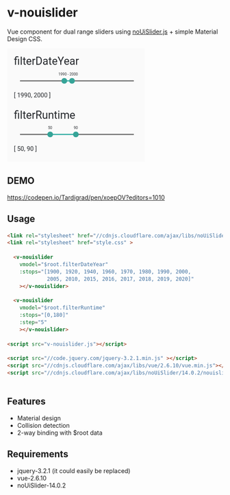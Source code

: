 # v-nouislider
Vue component for dual range sliders using [noUiSlider.js](https://refreshless.com/nouislider/) + simple Material Design CSS.

![Alt text](/screenshot.png?raw=true "v-nouislider screenshot")



## DEMO

https://codepen.io/Tardigrad/pen/xoepOV?editors=1010

## Usage

```html
<link rel="stylesheet" href="//cdnjs.cloudflare.com/ajax/libs/noUiSlider/14.0.2/nouislider.min.css" >
<link rel="stylesheet" href="style.css" >

  <v-nouislider 
    vmodel="$root.filterDateYear" 
    :stops="[1900, 1920, 1940, 1960, 1970, 1980, 1990, 2000, 
             2005, 2010, 2015, 2016, 2017, 2018, 2019, 2020]"
    ></v-nouislider>
      
  <v-nouislider 
    vmodel="$root.filterRuntime"
    :stops="[0,180]" 
    :step="5"
    ></v-nouislider>

<script src="v-nouislider.js"></script>

<script src="//code.jquery.com/jquery-3.2.1.min.js" ></script>
<script src="//cdnjs.cloudflare.com/ajax/libs/vue/2.6.10/vue.min.js"></script>
<script src="//cdnjs.cloudflare.com/ajax/libs/noUiSlider/14.0.2/nouislider.min.js"></script>
    
```

## Features
- Material design
- Collision detection
- 2-way binding with $root data

## Requirements
- jquery-3.2.1 (it could easily be replaced)
- vue-2.6.10
- noUiSlider-14.0.2
